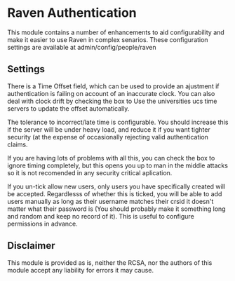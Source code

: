 # Raven Authentication

This module contains a number of enhancements to aid configurability and make it easier to use Raven in complex senarios.  These configuration settings are available at admin/config/people/raven

## Settings

There is a Time Offset field, which can be used to provide an ajustment if authentication is failing on account of an inaccurate clock.  You can also deal with clock drift by checking the box to Use the universities ucs time servers to update the offset automatically.

The tolerance to incorrect/late time is configurable.  You should increase this if the server will be under heavy load, and reduce it if you want tighter security (at the expense of occasionally rejecting valid authentication claims.

If you are having lots of problems with all this, you can check the box to ignore timing completely, but this opens you up to man in the middle attacks so it is not recomended in any security critical aplication.

If you un-tick allow new users, only users you have specifically created will be accepted.  Regardlesss of whether this is ticked, you will be able to add users manually as long as their username matches their crsid it doesn't matter what their password is (You should probably make it something long and random and keep no record of it).  This is useful to configure permissions in advance.

## Disclaimer

This module is provided as is, neither the RCSA, nor the authors of this module accept any liability for errors it may cause.